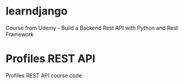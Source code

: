 # learndjango
Course from Udemy - Build a Backend Rest API with Python and Rest Framework

# Profiles REST API
Profiles REST API course code

